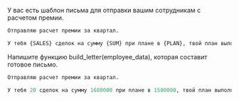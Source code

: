 У вас есть шаблон письма для отправки вашим сотрудникам с расчетом премии. 

```python
Отправляю расчет премии за квартал.

У тебя {SALES} сделок на сумму {SUM} при плане в {PLAN}, твой план выполнен на {PERCENT}%. Твоя зарплата в этом квартале - {SALARY} в месяц, твоя премия - {BONUS}.
```

Напишите функцию build_letter(employee_data), которая составит готовое письмо.

```python
Отправляю расчет премии за квартал.

У тебя 20 сделок на сумму 1680000 при плане в 1500000, твой план выполнен на 110%. Твоя зарплата в этом квартале - 90000 в месяц, твоя премия - 120000.
```